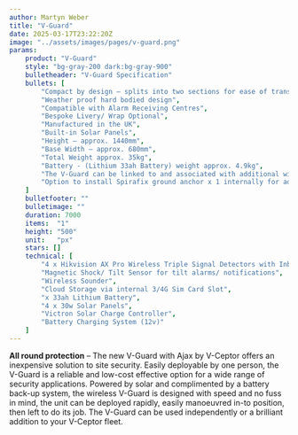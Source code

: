 ```yaml
---
author: Martyn Weber
title: "V-Guard"
date: 2025-03-17T23:22:20Z
image: "../assets/images/pages/v-guard.png"
params:
    product: "V-Guard"
    style: "bg-gray-200 dark:bg-gray-900"
    bulletheader: "V-Guard Specification"
    bullets: [
        "Compact by design – splits into two sections for ease of transport",
        "Weather proof hard bodied design",
        "Compatible with Alarm Receiving Centres",
        "Bespoke Livery/ Wrap Optional",
        "Manufactured in the UK",
        "Built-in Solar Panels",
        "Height – approx. 1440mm",
        "Base Width – approx. 680mm",
        "Total Weight approx. 35kg",
        "Battery - (Lithium 33ah Battery) weight approx. 4.9kg",
        "The V-Guard can be linked to and associated with additional wireless devices positioned on site (such as detectors/ shock sensors/ flood sensors)",
        "Option to install Spirafix ground anchor x 1 internally for additional hold & integrity"
    ]
    bulletfooter: ""
    bulletimage: ""
    duration: 7000
    items:  "1"    
    height: "500"
    unit:   "px"
    stars: []
    technical: [
        "4 x Hikvision AX Pro Wireless Triple Signal Detectors with Inbuilt Camera Module for Video Clips",
        "Magnetic Shock/ Tilt Sensor for tilt alarms/ notifications",
        "Wireless Sounder",
        "Cloud Storage via internal 3/4G Sim Card Slot",
        "x 33ah Lithium Battery",
        "4 x 30w Solar Panels",
        "Victron Solar Charge Controller",
        "Battery Charging System (12v)"
    ]
---
```

**All round protection** – The new V-Guard with Ajax by V-Ceptor offers an inexpensive solution to site security. Easily deployable by one person, the V-Guard is a reliable and low-cost effective option for a wide range of security applications. Powered by solar and complimented by a battery back-up system, the wireless V-Guard is designed with speed and no fuss in mind, the unit can be deployed rapidly, easily manoeuvred in-to position, then left to do its job. The V-Guard can be used independently or a brilliant addition to your V-Ceptor fleet.



